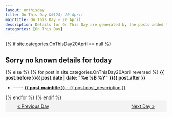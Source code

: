 ```yaml
---
layout: onthisday
title: On This Day &#124; 20 April
maintitle: On This Day — 20 April
description: Details for On This Day are generated by the posts added to the website so the content is subject to changes/updates over time.
categories: [On This Day]
---
```


{% if site.categories.OnThisDay20April == null %}
<h2>Sorry no known details for today</h2>
{% else %}
{% for post in site.categories.OnThisDay20April reversed %}
<strong>{{ post.before }}{{ post.date | date: "%e %B %Y" }}{{ post.after }}</strong>
<ul>
<li> ——: <a class="{{ post.class }}" href="{{ post.url }}"><strong>{{ post.maintitle }}</strong> - {{ post.post_description }}</a></li>
</ul>
{% endfor %}
{% endif %}
<br />
<div style="background-color: #f3f3f3; padding: 10px; border-radius: 5px; text-align: center; display: flex; justify-content: space-evenly;">
<a href="/onthisday/04/04-19">« Previous Day</a>
<span style="visibility:hidden;">[ Visit Leap Year February 29 ]</span>
<a href="/onthisday/04/04-21">Next Day »</a>
</div>
